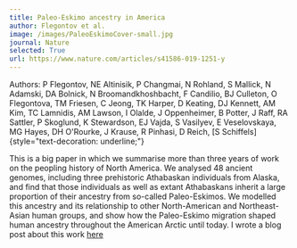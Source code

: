 ```yaml
---
title: Paleo-Eskimo ancestry in America
author: Flegontov et al.
image: /images/PaleoEskimoCover-small.jpg
journal: Nature
selected: True
url: https://www.nature.com/articles/s41586-019-1251-y
---
```


Authors: P Flegontov, NE Altinisik, P Changmai, N Rohland, S Mallick, N Adamski, DA Bolnick, N Broomandkhoshbacht, F Candilio, BJ Culleton, O Flegontova, TM Friesen, C Jeong, TK Harper, D Keating, DJ Kennett, AM Kim, TC Lamnidis, AM Lawson, I Olalde, J Oppenheimer, B Potter, J Raff, RA Sattler, P Skoglund, K Stewardson, EJ Vajda, S Vasilyev, E Veselovskaya, MG Hayes, DH O\'Rourke, J Krause, R Pinhasi, D Reich, [S Schiffels]{style="text-decoration: underline;"}

This is a big paper in which we summarise more than three years of work on the peopling history of North America. We analysed 48 ancient genomes, including three prehistoric Athabaskan individuals from Alaska, and find that those individuals as well as extant Athabaskans inherit a large proportion of their ancestry from so-called Paleo-Eskimos. We modelled this ancestry and its relationship to other North-American and Northeast-Asian human groups, and show how the Paleo-Eskimo migration shaped human ancestry throughout the American Arctic until today. I wrote a blog post about this work [here](https://natureecoevocommunity.nature.com/users/253326-stephan-schiffels/posts/49657-paleo-eskimo-ancestry-in-north-america-or-how-to-grow-a-paper-from-6-to-35-authors)